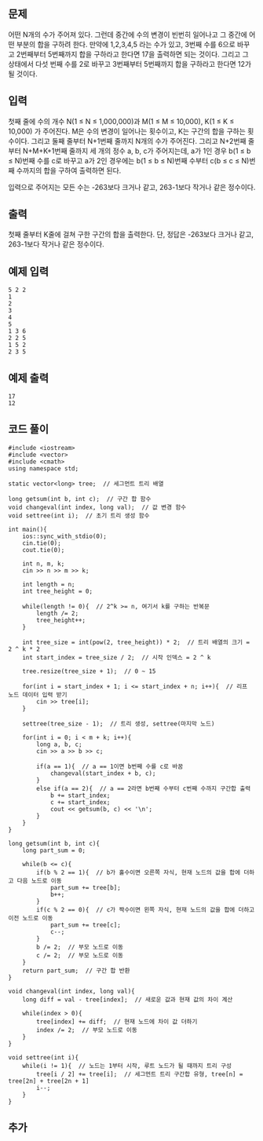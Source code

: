 ## 문제 
어떤 N개의 수가 주어져 있다. 그런데 중간에 수의 변경이 빈번히 일어나고 그 중간에 어떤 부분의 합을 구하려 한다. 만약에 1,2,3,4,5 라는 수가 있고, 3번째 수를 6으로 바꾸고 2번째부터 5번째까지 합을 구하라고 한다면 17을 출력하면 되는 것이다. 그리고 그 상태에서 다섯 번째 수를 2로 바꾸고 3번째부터 5번째까지 합을 구하라고 한다면 12가 될 것이다.


## 입력
첫째 줄에 수의 개수 N(1 ≤ N ≤ 1,000,000)과 M(1 ≤ M ≤ 10,000), K(1 ≤ K ≤ 10,000) 가 주어진다. M은 수의 변경이 일어나는 횟수이고, K는 구간의 합을 구하는 횟수이다. 그리고 둘째 줄부터 N+1번째 줄까지 N개의 수가 주어진다. 그리고 N+2번째 줄부터 N+M+K+1번째 줄까지 세 개의 정수 a, b, c가 주어지는데, a가 1인 경우 b(1 ≤ b ≤ N)번째 수를 c로 바꾸고 a가 2인 경우에는 b(1 ≤ b ≤ N)번째 수부터 c(b ≤ c ≤ N)번째 수까지의 합을 구하여 출력하면 된다.

입력으로 주어지는 모든 수는 -263보다 크거나 같고, 263-1보다 작거나 같은 정수이다.
## 출력
첫째 줄부터 K줄에 걸쳐 구한 구간의 합을 출력한다. 단, 정답은 -263보다 크거나 같고, 263-1보다 작거나 같은 정수이다.


## 예제 입력 
```
5 2 2
1
2
3
4
5
1 3 6
2 2 5
1 5 2
2 3 5
```

## 예제 출력  
```
17
12
```
## 코드 풀이
```
#include <iostream>
#include <vector>
#include <cmath>
using namespace std;

static vector<long> tree;  // 세그먼트 트리 배열

long getsum(int b, int c);  // 구간 합 함수
void changeval(int index, long val);  // 값 변경 함수
void settree(int i);  // 초기 트리 생성 함수

int main(){
    ios::sync_with_stdio(0);
    cin.tie(0);
    cout.tie(0);
    
    int n, m, k;
    cin >> n >> m >> k;
    
    int length = n;
    int tree_height = 0;
    
    while(length != 0){  // 2^k >= n, 여기서 k를 구하는 반복문
        length /= 2;
        tree_height++;
    }
    
    int tree_size = int(pow(2, tree_height)) * 2;  // 트리 배열의 크기 = 2 ^ k * 2
    int start_index = tree_size / 2;  // 시작 인덱스 = 2 ^ k 
    
    tree.resize(tree_size + 1);  // 0 ~ 15
    
    for(int i = start_index + 1; i <= start_index + n; i++){  // 리프 노드 데이터 입력 받기
        cin >> tree[i]; 
    }
    
    settree(tree_size - 1);  // 트리 생성, settree(마지막 노드)
    
    for(int i = 0; i < m + k; i++){
        long a, b, c;
        cin >> a >> b >> c;
         
        if(a == 1){  // a == 1이면 b번째 수를 c로 바꿈
            changeval(start_index + b, c);
        }
        else if(a == 2){  // a == 2라면 b번째 수부터 c번째 수까지 구간합 출력
            b += start_index;
            c += start_index;
            cout << getsum(b, c) << '\n';
        }
    }
}

long getsum(int b, int c){
    long part_sum = 0;
    
    while(b <= c){
        if(b % 2 == 1){  // b가 홀수이면 오른쪽 자식, 현재 노드의 값을 합에 더하고 다음 노드로 이동
            part_sum += tree[b];
            b++;
        }
        if(c % 2 == 0){  // c가 짝수이면 왼쪽 자식, 현재 노드의 값을 합에 더하고 이전 노드로 이동
            part_sum += tree[c];
            c--;
        }
        b /= 2;  // 부모 노드로 이동
        c /= 2;  // 부모 노드로 이동
    }
    return part_sum;  // 구간 합 반환
}

void changeval(int index, long val){
    long diff = val - tree[index];  // 새로운 값과 현재 값의 차이 계산
    
    while(index > 0){
        tree[index] += diff;  // 현재 노드에 차이 값 더하기
        index /= 2;  // 부모 노드로 이동
    }
}

void settree(int i){
    while(i != 1){  // 노드는 1부터 시작, 루트 노드가 될 때까지 트리 구성
        tree[i / 2] += tree[i];  // 세그먼트 트리 구간합 유형, tree[n] = tree[2n] + tree[2n + 1]
        i--;
    }
}

```
## 추가
